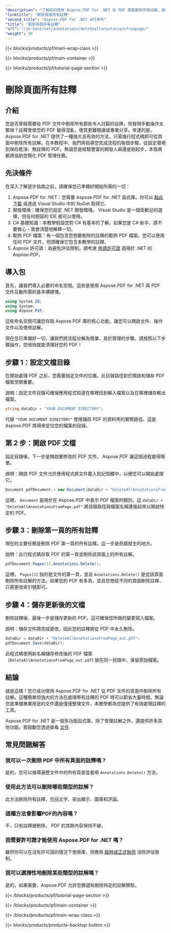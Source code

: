 ```yaml
---
"description": "了解如何使用 Aspose.PDF for .NET 從 PDF 頁面刪除所有註解。按照我們的逐步指南有效地清理您的 PDF。"
"linktitle": "刪除頁面所有註釋"
"second_title": "Aspose.PDF for .NET API參考"
"title": "刪除頁面所有註釋"
"url": "/zh-hant/net/annotations/deleteallannotationsfrompage/"
"weight": 40
---
```


{{< blocks/products/pf/main-wrap-class >}}

{{< blocks/products/pf/main-container >}}

{{< blocks/products/pf/tutorial-page-section >}}

# 刪除頁面所有註釋

## 介紹
您是否曾經需要從 PDF 文件中刪除所有那些令人討厭的註釋，但發現手動操作太繁瑣？註釋會使您的 PDF 變得混亂，使其更難閱讀或專業分享。幸運的是，Aspose.PDF for .NET 提供了一種強大且有效的方法，只需幾行程式碼即可從頁面中刪除所有註解。在本教程中，我們將指導您完成流程的每個步驟，從設定環境到保存乾淨、無註釋的 PDF。無論您是經驗豐富的開發人員還是剛起步，本指南都將協助您簡化 PDF 管理任務。

## 先決條件

在深入了解逐步指南之前，請確保您已準備好開始所需的一切：

1. Aspose.PDF for .NET：您需要 Aspose.PDF for .NET 函式庫。你可以 [點此下載](https://releases.aspose.com/pdf/net/) 或透過 Visual Studio 中的 NuGet 取得它。
2. 開發環境：確保您已設定 .NET 開發環境。 Visual Studio 是一個受歡迎的選擇，但任何相容的 IDE 都可以使用。
3. C# 基礎知識：本教學假設您對 C# 有基本的了解。如果您是 C# 新手，請不要擔心 - 我會清楚地解釋一切。
4. 範例 PDF 檔案：有一個包含您想要刪除的註釋的範例 PDF 檔案。您可以使用任何 PDF 文件，但請確保它包含本教學的註釋。
5. Aspose 許可證：為避免評估限制，請考慮 [申請許可證](https://purchase.aspose.com/temporary-license/) 適用於 .NET 的 Aspose.PDF。

## 導入包

首先，讓我們導入必要的命名空間。這些是使用 Aspose.PDF for .NET 與 PDF 文件互動所需的基本構建塊。

```csharp
using System.IO;
using System;
using Aspose.Pdf;
```

這些命名空間可讓您存取 Aspose.PDF 庫的核心功能，讓您可以開啟文件、操作文件以及使用註解。

現在您已準備好一切，讓我們將流程分解為簡單、易於管理的步驟。請按照以下步驟操作，您很快就能清理好您的 PDF！

## 步驟 1：設定文檔目錄

在開始處理 PDF 之前，您需要指定文件的位置。此目錄路徑對於開啟和儲存 PDF 檔案至關重要。

說明：設定文件目錄可確保應用程式知道在哪裡找到輸入檔案以及在哪裡儲存輸出檔案。

```csharp
string dataDir = "YOUR DOCUMENT DIRECTORY";
```

代替 `"YOUR DOCUMENT DIRECTORY"` 使用儲存 PDF 的資料夾的實際路徑。這是 Aspose.PDF 將用來定位您的檔案的目錄。

## 第 2 步：開啟 PDF 文檔

設定目錄後，下一步是開啟要修改的 PDF 文件。 Aspose.PDF 讓這個過程變得簡單。

說明：開啟 PDF 文件允許應用程式將文件載入到記憶體中，以便您可以開始處理它。

```csharp
Document pdfDocument = new Document(dataDir + "DeleteAllAnnotationsFromPage.pdf");
```

這裡， `Document` 是用於在 Aspose.PDF 中表示 PDF 檔案的類別。這 `dataDir + "DeleteAllAnnotationsFromPage.pdf"` 將目錄路徑與檔案名稱連接起來以開啟特定的 PDF。

## 步驟 3：刪除第一頁的所有註釋

現在的主要任務是刪除 PDF 第一頁的所有註釋。這一步是奇蹟發生的地方。

說明：此行程式碼存取 PDF 的第一頁並刪除該頁面上的所有註解。

```csharp
pdfDocument.Pages[1].Annotations.Delete();
```

這裡， `Pages[1]` 指的是文件的第一頁，並且 `Annotations.Delete()` 是從該頁面刪除所有註解的方法。如果您的 PDF 有多頁，並且您想從不同的頁面刪除註釋，只需更改索引號即可。

## 步驟 4：儲存更新後的文檔

刪除註釋後，最後一步是儲存更新的 PDF。這可確保您所做的變更寫入檔案。

說明：儲存文件將完成更改，因此您的註釋將從 PDF 中永久刪除。

```csharp
dataDir = dataDir + "DeleteAllAnnotationsFromPage_out.pdf";
pdfDocument.Save(dataDir);
```

此程式碼使用新名稱儲存修改後的 PDF 檔案（`DeleteAllAnnotationsFromPage_out.pdf`) 放在同一目錄中，保留原始檔案。

## 結論

就是這樣！您已成功使用 Aspose.PDF for .NET 從 PDF 文件的頁面中刪除所有註解。這種簡單但強大的方法在處理帶有註釋的 PDF 時可以節省大量時間。無論您是準備專業用途的文件還是僅僅整理文件，本教學都為您提供了有效處理註釋的工具。

Aspose.PDF for .NET 是一個多功能函式庫，除了管理註解之外，還提供許多其他功能。我鼓勵您透過查看 [文件](https://reference。aspose.com/pdf/net/).

## 常見問題解答

### 我可以一次刪除 PDF 中所有頁面的註釋嗎？
是的，您可以循環遍歷文件中的所有頁面並套用 `Annotations.Delete()` 方法。

### 使用此方法可以刪除哪些類型的註解？
此方法刪除所有註釋，包括文字、突出顯示、圖章和評論。

### 這種方法會影響PDF的內容嗎？
不，只有註釋被刪除。 PDF 的其餘內容保持不變。

### 我需要許可證才能使用 Aspose.PDF for .NET 嗎？
雖然你可以在沒有許可證的情況下使用庫，但應用 [臨時或正式執照](https://purchase.aspose.com/temporary-license/) 消除評估限制。

### 我可以選擇性地刪除某些類型的註解嗎？
是的，如果需要，Aspose.PDF 允許您篩選和刪除特定的註解類型。

{{< /blocks/products/pf/tutorial-page-section >}}

{{< /blocks/products/pf/main-container >}}

{{< /blocks/products/pf/main-wrap-class >}}

{{< blocks/products/products-backtop-button >}}